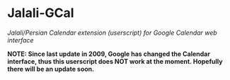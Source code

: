 Jalali-GCal
===========

*Jalali/Persian Calendar extension (userscript) for Google Calendar web interface*

**NOTE: Since last update in 2009, Google has changed the Calendar interface, thus
this userscript does NOT work at the moment. Hopefully there will be an update soon.**
